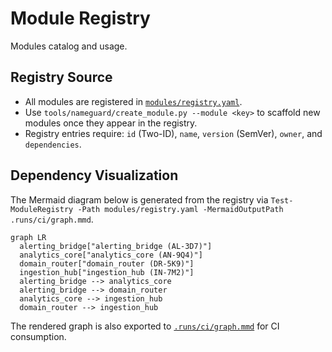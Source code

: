 # Module Registry

Modules catalog and usage.

## Registry Source

- All modules are registered in [`modules/registry.yaml`](./registry.yaml).
- Use `tools/nameguard/create_module.py --module <key>` to scaffold new modules once they appear in the registry.
- Registry entries require: `id` (Two-ID), `name`, `version` (SemVer), `owner`, and `dependencies`.

## Dependency Visualization

The Mermaid diagram below is generated from the registry via `Test-ModuleRegistry -Path modules/registry.yaml -MermaidOutputPath .runs/ci/graph.mmd`.

```mermaid
graph LR
  alerting_bridge["alerting_bridge (AL-3D7)"]
  analytics_core["analytics_core (AN-9Q4)"]
  domain_router["domain_router (DR-5K9)"]
  ingestion_hub["ingestion_hub (IN-7M2)"]
  alerting_bridge --> analytics_core
  alerting_bridge --> domain_router
  analytics_core --> ingestion_hub
  domain_router --> ingestion_hub
```

The rendered graph is also exported to [`.runs/ci/graph.mmd`](../.runs/ci/graph.mmd) for CI consumption.
